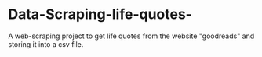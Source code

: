# Data-Scraping-life-quotes-
A web-scraping project to get life quotes from the website "goodreads" and storing it into a csv file.
